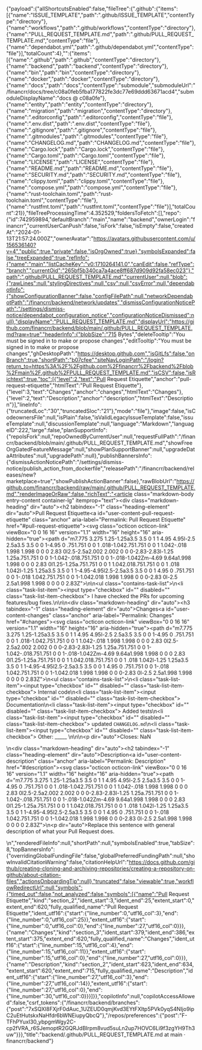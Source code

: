 {"payload":{"allShortcutsEnabled":false,"fileTree":{".github":{"items":[{"name":"ISSUE_TEMPLATE","path":".github/ISSUE_TEMPLATE","contentType":"directory"},{"name":"workflows","path":".github/workflows","contentType":"directory"},{"name":"PULL_REQUEST_TEMPLATE.md","path":".github/PULL_REQUEST_TEMPLATE.md","contentType":"file"},{"name":"dependabot.yml","path":".github/dependabot.yml","contentType":"file"}],"totalCount":4},"":{"items":[{"name":".github","path":".github","contentType":"directory"},{"name":"backend","path":"backend","contentType":"directory"},{"name":"bin","path":"bin","contentType":"directory"},{"name":"docker","path":"docker","contentType":"directory"},{"name":"docs","path":"docs","contentType":"submodule","submoduleUrl":"/financrr/docs/tree/c08a0feb5fba177822fe3dc77e69ddd63671acd4","submoduleDisplayName":"docs @ c08a0fe"},{"name":"entity","path":"entity","contentType":"directory"},{"name":"migration","path":"migration","contentType":"directory"},{"name":".editorconfig","path":".editorconfig","contentType":"file"},{"name":".env.dist","path":".env.dist","contentType":"file"},{"name":".gitignore","path":".gitignore","contentType":"file"},{"name":".gitmodules","path":".gitmodules","contentType":"file"},{"name":"CHANGELOG.md","path":"CHANGELOG.md","contentType":"file"},{"name":"Cargo.lock","path":"Cargo.lock","contentType":"file"},{"name":"Cargo.toml","path":"Cargo.toml","contentType":"file"},{"name":"LICENSE","path":"LICENSE","contentType":"file"},{"name":"README.md","path":"README.md","contentType":"file"},{"name":"SECURITY.md","path":"SECURITY.md","contentType":"file"},{"name":"clippy.toml","path":"clippy.toml","contentType":"file"},{"name":"compose.yml","path":"compose.yml","contentType":"file"},{"name":"rust-toolchain.toml","path":"rust-toolchain.toml","contentType":"file"},{"name":"rustfmt.toml","path":"rustfmt.toml","contentType":"file"}],"totalCount":21}},"fileTreeProcessingTime":4.352529,"foldersToFetch":[],"repo":{"id":742959894,"defaultBranch":"main","name":"backend","ownerLogin":"financrr","currentUserCanPush":false,"isFork":false,"isEmpty":false,"createdAt":"2024-01-13T21:57:24.000Z","ownerAvatar":"https://avatars.githubusercontent.com/u/156536140?v=4","public":true,"private":false,"isOrgOwned":true},"symbolsExpanded":false,"treeExpanded":true,"refInfo":{"name":"main","listCacheKey":"v0:1710264141.0","canEdit":false,"refType":"branch","currentOid":"265bf5b340ca7a4ace8ff687d909d92fa58ec023"},"path":".github/PULL_REQUEST_TEMPLATE.md","currentUser":null,"blob":{"rawLines":null,"stylingDirectives":null,"csv":null,"csvError":null,"dependabotInfo":{"showConfigurationBanner":false,"configFilePath":null,"networkDependabotPath":"/financrr/backend/network/updates","dismissConfigurationNoticePath":"/settings/dismiss-notice/dependabot_configuration_notice","configurationNoticeDismissed":null},"displayName":"PULL_REQUEST_TEMPLATE.md","displayUrl":"https://github.com/financrr/backend/blob/main/.github/PULL_REQUEST_TEMPLATE.md?raw=true","headerInfo":{"blobSize":"715 Bytes","deleteTooltip":"You must be signed in to make or propose changes","editTooltip":"You must be signed in to make or propose changes","ghDesktopPath":"https://desktop.github.com","isGitLfs":false,"onBranch":true,"shortPath":"b07cfee","siteNavLoginPath":"/login?return_to=https%3A%2F%2Fgithub.com%2Ffinancrr%2Fbackend%2Fblob%2Fmain%2F.github%2FPULL_REQUEST_TEMPLATE.md","isCSV":false,"isRichtext":true,"toc":[{"level":2,"text":"Pull Request Etiquette","anchor":"pull-request-etiquette","htmlText":"Pull Request Etiquette"},{"level":3,"text":"Changes","anchor":"changes","htmlText":"Changes"},{"level":2,"text":"Description","anchor":"description","htmlText":"Description"}],"lineInfo":{"truncatedLoc":"30","truncatedSloc":"21"},"mode":"file"},"image":false,"isCodeownersFile":null,"isPlain":false,"isValidLegacyIssueTemplate":false,"issueTemplate":null,"discussionTemplate":null,"language":"Markdown","languageID":222,"large":false,"planSupportInfo":{"repoIsFork":null,"repoOwnedByCurrentUser":null,"requestFullPath":"/financrr/backend/blob/main/.github/PULL_REQUEST_TEMPLATE.md","showFreeOrgGatedFeatureMessage":null,"showPlanSupportBanner":null,"upgradeDataAttributes":null,"upgradePath":null},"publishBannersInfo":{"dismissActionNoticePath":"/settings/dismiss-notice/publish_action_from_dockerfile","releasePath":"/financrr/backend/releases/new?marketplace=true","showPublishActionBanner":false},"rawBlobUrl":"https://github.com/financrr/backend/raw/main/.github/PULL_REQUEST_TEMPLATE.md","renderImageOrRaw":false,"richText":"<article class=\"markdown-body entry-content container-lg\" itemprop=\"text\"><div class=\"markdown-heading\" dir=\"auto\"><h2 tabindex=\"-1\" class=\"heading-element\" dir=\"auto\">Pull Request Etiquette</h2><a id=\"user-content-pull-request-etiquette\" class=\"anchor\" aria-label=\"Permalink: Pull Request Etiquette\" href=\"#pull-request-etiquette\"><svg class=\"octicon octicon-link\" viewBox=\"0 0 16 16\" version=\"1.1\" width=\"16\" height=\"16\" aria-hidden=\"true\"><path d=\"m7.775 3.275 1.25-1.25a3.5 3.5 0 1 1 4.95 4.95l-2.5 2.5a3.5 3.5 0 0 1-4.95 0 .751.751 0 0 1 .018-1.042.751.751 0 0 1 1.042-.018 1.998 1.998 0 0 0 2.83 0l2.5-2.5a2.002 2.002 0 0 0-2.83-2.83l-1.25 1.25a.751.751 0 0 1-1.042-.018.751.751 0 0 1-.018-1.042Zm-4.69 9.64a1.998 1.998 0 0 0 2.83 0l1.25-1.25a.751.751 0 0 1 1.042.018.751.751 0 0 1 .018 1.042l-1.25 1.25a3.5 3.5 0 1 1-4.95-4.95l2.5-2.5a3.5 3.5 0 0 1 4.95 0 .751.751 0 0 1-.018 1.042.751.751 0 0 1-1.042.018 1.998 1.998 0 0 0-2.83 0l-2.5 2.5a1.998 1.998 0 0 0 0 2.83Z\"></path></svg></a></div>\n\n<ul class=\"contains-task-list\">\n<li class=\"task-list-item\"><input type=\"checkbox\" id=\"\" disabled=\"\" class=\"task-list-item-checkbox\"> I have checked the PRs for upcoming features/bug fixes.</li>\n</ul>\n\n<div class=\"markdown-heading\" dir=\"auto\"><h3 tabindex=\"-1\" class=\"heading-element\" dir=\"auto\">Changes</h3><a id=\"user-content-changes\" class=\"anchor\" aria-label=\"Permalink: Changes\" href=\"#changes\"><svg class=\"octicon octicon-link\" viewBox=\"0 0 16 16\" version=\"1.1\" width=\"16\" height=\"16\" aria-hidden=\"true\"><path d=\"m7.775 3.275 1.25-1.25a3.5 3.5 0 1 1 4.95 4.95l-2.5 2.5a3.5 3.5 0 0 1-4.95 0 .751.751 0 0 1 .018-1.042.751.751 0 0 1 1.042-.018 1.998 1.998 0 0 0 2.83 0l2.5-2.5a2.002 2.002 0 0 0-2.83-2.83l-1.25 1.25a.751.751 0 0 1-1.042-.018.751.751 0 0 1-.018-1.042Zm-4.69 9.64a1.998 1.998 0 0 0 2.83 0l1.25-1.25a.751.751 0 0 1 1.042.018.751.751 0 0 1 .018 1.042l-1.25 1.25a3.5 3.5 0 1 1-4.95-4.95l2.5-2.5a3.5 3.5 0 0 1 4.95 0 .751.751 0 0 1-.018 1.042.751.751 0 0 1-1.042.018 1.998 1.998 0 0 0-2.83 0l-2.5 2.5a1.998 1.998 0 0 0 0 2.83Z\"></path></svg></a></div>\n<ul class=\"contains-task-list\">\n<li class=\"task-list-item\"><input type=\"checkbox\" id=\"\" disabled=\"\" class=\"task-list-item-checkbox\"> Internal code</li>\n<li class=\"task-list-item\"><input type=\"checkbox\" id=\"\" disabled=\"\" class=\"task-list-item-checkbox\"> Documentation</li>\n<li class=\"task-list-item\"><input type=\"checkbox\" id=\"\" disabled=\"\" class=\"task-list-item-checkbox\"> Added tests</li>\n<li class=\"task-list-item\"><input type=\"checkbox\" id=\"\" disabled=\"\" class=\"task-list-item-checkbox\"> updated <code>CHANGELOG.md</code></li>\n<li class=\"task-list-item\"><input type=\"checkbox\" id=\"\" disabled=\"\" class=\"task-list-item-checkbox\"> Other: _____ </li>\n</ul>\n\n<p dir=\"auto\">Closes: NaN</p>\n<div class=\"markdown-heading\" dir=\"auto\"><h2 tabindex=\"-1\" class=\"heading-element\" dir=\"auto\">Description</h2><a id=\"user-content-description\" class=\"anchor\" aria-label=\"Permalink: Description\" href=\"#description\"><svg class=\"octicon octicon-link\" viewBox=\"0 0 16 16\" version=\"1.1\" width=\"16\" height=\"16\" aria-hidden=\"true\"><path d=\"m7.775 3.275 1.25-1.25a3.5 3.5 0 1 1 4.95 4.95l-2.5 2.5a3.5 3.5 0 0 1-4.95 0 .751.751 0 0 1 .018-1.042.751.751 0 0 1 1.042-.018 1.998 1.998 0 0 0 2.83 0l2.5-2.5a2.002 2.002 0 0 0-2.83-2.83l-1.25 1.25a.751.751 0 0 1-1.042-.018.751.751 0 0 1-.018-1.042Zm-4.69 9.64a1.998 1.998 0 0 0 2.83 0l1.25-1.25a.751.751 0 0 1 1.042.018.751.751 0 0 1 .018 1.042l-1.25 1.25a3.5 3.5 0 1 1-4.95-4.95l2.5-2.5a3.5 3.5 0 0 1 4.95 0 .751.751 0 0 1-.018 1.042.751.751 0 0 1-1.042.018 1.998 1.998 0 0 0-2.83 0l-2.5 2.5a1.998 1.998 0 0 0 0 2.83Z\"></path></svg></a></div>\n<p dir=\"auto\">Replace this sentence with general description of what your Pull Request does.</p>\n</article>","renderedFileInfo":null,"shortPath":null,"symbolsEnabled":true,"tabSize":8,"topBannersInfo":{"overridingGlobalFundingFile":false,"globalPreferredFundingPath":null,"showInvalidCitationWarning":false,"citationHelpUrl":"https://docs.github.com/github/creating-cloning-and-archiving-repositories/creating-a-repository-on-github/about-citation-files","actionsOnboardingTip":null},"truncated":false,"viewable":true,"workflowRedirectUrl":null,"symbols":{"timed_out":false,"not_analyzed":false,"symbols":[{"name":"Pull Request Etiquette","kind":"section_2","ident_start":3,"ident_end":25,"extent_start":0,"extent_end":620,"fully_qualified_name":"Pull Request Etiquette","ident_utf16":{"start":{"line_number":0,"utf16_col":3},"end":{"line_number":0,"utf16_col":25}},"extent_utf16":{"start":{"line_number":0,"utf16_col":0},"end":{"line_number":27,"utf16_col":0}}},{"name":"Changes","kind":"section_3","ident_start":379,"ident_end":386,"extent_start":375,"extent_end":620,"fully_qualified_name":"Changes","ident_utf16":{"start":{"line_number":15,"utf16_col":4},"end":{"line_number":15,"utf16_col":11}},"extent_utf16":{"start":{"line_number":15,"utf16_col":0},"end":{"line_number":27,"utf16_col":0}}},{"name":"Description","kind":"section_2","ident_start":623,"ident_end":634,"extent_start":620,"extent_end":715,"fully_qualified_name":"Description","ident_utf16":{"start":{"line_number":27,"utf16_col":3},"end":{"line_number":27,"utf16_col":14}},"extent_utf16":{"start":{"line_number":27,"utf16_col":0},"end":{"line_number":30,"utf16_col":0}}}]}},"copilotInfo":null,"copilotAccessAllowed":false,"csrf_tokens":{"/financrr/backend/branches":{"post":"7xSQXl8FXjrF0dAuc_1UZEUD0qmjKvd3EYtFXltp5PVk0yqS4NIjo9ipC2uEtHutskxNaHfdr6bWNEiupyQbcQ"},"/repos/preferences":{"post":"F-TFhPYuxI30_ybpgmWgy2C-cp2fVRA_r6SJemoptR2GQRJdBIrpm8vud5suLn2up7HOVC6Li9f3zgYH9Th3uw"}}},"title":"backend/.github/PULL_REQUEST_TEMPLATE.md at main · financrr/backend"}